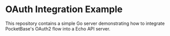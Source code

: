 # OAuth Integration Example

This repository contains a simple Go server demonstrating how to integrate PocketBase's OAuth2 flow into a Echo API server.
